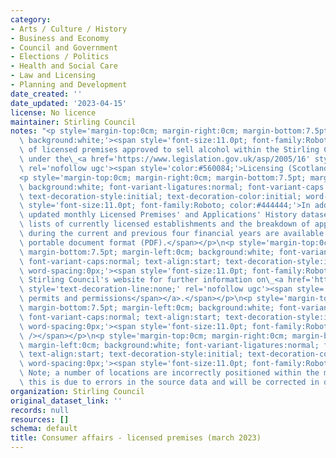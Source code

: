 ```yaml
---
category:
- Arts / Culture / History
- Business and Economy
- Council and Government
- Elections / Politics
- Health and Social Care
- Law and Licensing
- Planning and Development
date_created: ''
date_updated: '2023-04-15'
license: No licence
maintainer: Stirling Council
notes: "<p style='margin-top:0cm; margin-right:0cm; margin-bottom:7.5pt; margin-left:0cm;\
  \ background:white;'><span style='font-size:11.0pt; font-family:Roboto; color:#444444;'>Details\
  \ of licensed premises approved to sell alcohol within the Stirling Council area\
  \ under the\_<a href='https://www.legislation.gov.uk/asp/2005/16' style='text-decoration-line:none;'\
  \ rel='nofollow ugc'><span style='color:#560084;'>Licensing (Scotland) Act 2005</span></a>.</span></p>\n\
  <p style='margin-top:0cm; margin-right:0cm; margin-bottom:7.5pt; margin-left:0cm;\
  \ background:white; font-variant-ligatures:normal; font-variant-caps:normal; text-align:start;\
  \ text-decoration-style:initial; text-decoration-color:initial; word-spacing:0px;'><span\
  \ style='font-size:11.0pt; font-family:Roboto; color:#444444;'>In addition to the\
  \ updated monthly Licensed Premises' and Applications' History datasets, printable\
  \ lists of currently licensed establishments and the breakdown of applications received\
  \ during the current and previous four financial years are available to view in\
  \ portable document format (PDF).</span></p>\n<p style='margin-top:0cm; margin-right:0cm;\
  \ margin-bottom:7.5pt; margin-left:0cm; background:white; font-variant-ligatures:normal;\
  \ font-variant-caps:normal; text-align:start; text-decoration-style:initial; text-decoration-color:initial;\
  \ word-spacing:0px;'><span style='font-size:11.0pt; font-family:Roboto; color:#444444;'>Visit\
  \ Stirling Council's website for further information on\_<a href='https://www.stirling.gov.uk/business-and-licences/licences-permits-and-permissions/'\
  \ style='text-decoration-line:none;' rel='nofollow ugc'><span style='color:#560084;'>Licences,\
  \ permits and permissions</span></a>.</span></p>\n<p style='margin-top:0cm; margin-right:0cm;\
  \ margin-bottom:7.5pt; margin-left:0cm; background:white; font-variant-ligatures:normal;\
  \ font-variant-caps:normal; text-align:start; text-decoration-style:initial; text-decoration-color:initial;\
  \ word-spacing:0px;'><span style='font-size:11.0pt; font-family:Roboto; color:#444444;'><br\
  \ /></span></p>\n<p style='margin-top:0cm; margin-right:0cm; margin-bottom:7.5pt;\
  \ margin-left:0cm; background:white; font-variant-ligatures:normal; font-variant-caps:normal;\
  \ text-align:start; text-decoration-style:initial; text-decoration-color:initial;\
  \ word-spacing:0px;'><span style='font-size:11.0pt; font-family:Roboto; color:#444444;'>Please\
  \ Note; a number of locations are incorrectly positioned within the map viewer,\
  \ this is due to errors in the source data and will be corrected in due course.</span></p>"
organization: Stirling Council
original_dataset_link: ''
records: null
resources: []
schema: default
title: Consumer affairs - licensed premises (march 2023)
---
```

